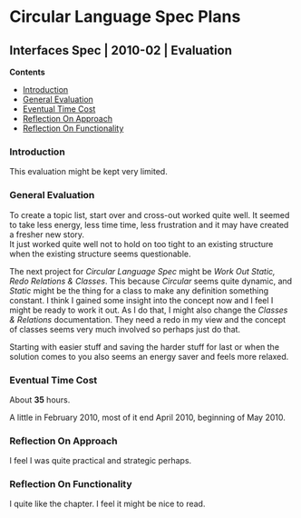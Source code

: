 ﻿Circular Language Spec Plans
============================

Interfaces Spec | 2010-02 | Evaluation
--------------------------------------

__Contents__

- [Introduction](#introduction)
- [General Evaluation](#general-evaluation)
- [Eventual Time Cost](#eventual-time-cost)
- [Reflection On Approach](#reflection-on-approach)
- [Reflection On Functionality](#reflection-on-functionality)

### Introduction

This evaluation might be kept very limited.

### General Evaluation

To create a topic list, start over and cross-out worked quite well. It seemed to take  less energy, less time time, less frustration and it may have created a fresher new story.  
It just worked quite well not to hold on too tight to an existing structure when the existing structure seems questionable.

The next project for *Circular Language Spec* might be *Work Out Static, Redo Relations & Classes*. This because *Circular* seems quite dynamic, and *Static* might be the thing for a class to make any definition something constant. I think I gained some insight into the concept now and I feel I might be ready to work it out. As I do that, I might also change the *Classes & Relations* documentation. They need a redo in my view and the concept of classes seems very much involved so perhaps just do that.

Starting with easier stuff and saving the harder stuff for last or when the solution comes to you also seems an energy saver and feels more relaxed.

### Eventual Time Cost

About __35__ hours.

A little in February 2010, most of it end April 2010, beginning of May 2010.

### Reflection On Approach

I feel I was quite practical and strategic perhaps.

### Reflection On Functionality

I quite like the chapter. I feel it might be nice to read.